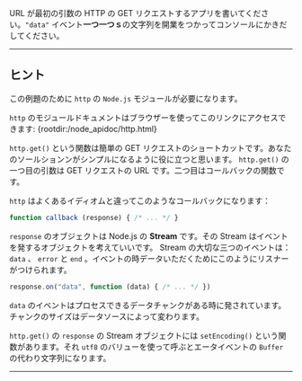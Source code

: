 URL が最初の引数の HTTP の GET リクエストするアプリを書いてください。`"data"` イベント**一つ一つｓ**の文字列を開業をつかってコンソールにかきだしてください。

----------------------------------------------------------------------
## ヒント

この例題のために `http` の `Node.js` モジュールが必要になります。

`http` のモジュールドキュメントはブラウザーを使ってこのリンクにアクセスできます:
  {rootdir:/node_apidoc/http.html}

`http.get()` という関数は簡単の GET リクエストのショートカットです。あなたのソールションンがシンプルになるように役に立つと思います。 `http.get()` の一つ目の引数は GET リクエストの URL です。二つ目はコールバックの関数です。

`http` はよくあるイディオムと違ってこのようなコールバックになります：

```js
function callback (response) { /* ... */ }
```

`response` のオブジェクトは Node.js の **Stream** です。その Stream はイベントを発するオブジェクトを考えていいです。 Stream の大切な三つのイベントは： `data` 、 `error` と `end` 。イベントの時データいただくためにこのようにリスナーがつけられます。

```js
response.on("data", function (data) { /* ... */ })
```

`data` のイベントはプロセスできるデータチャンクがある時に発されています。チャンクのサイズはデータソースによって変わります。

`http.get()` の `response` の Stream オブジェクトには `setEncoding()` という関数があります。それ `utf8` のバリューを使って呼ぶとエータイベントの `Buffer` の代わり文字列になります。

----------------------------------------------------------------------
